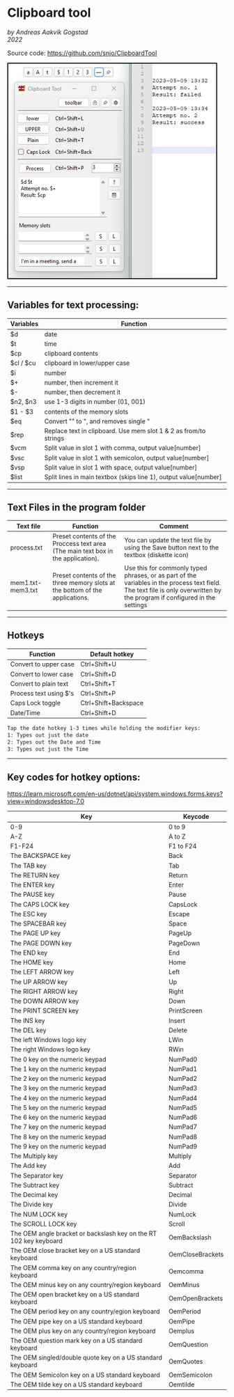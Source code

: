# Clipboard tool
*by Andreas Aakvik Gogstad*  
*2022*

Source code:
https://github.com/snjo/ClipboardTool

![image](clipboardtool1.png)

-----------------------------------------
## Variables for text processing:

| Variables | Function                                                         |
|-----------|------------------------------------------------------------------|
| $d        | date                                                             |
| $t        | time                                                             |
| $cp       | clipboard contents                                               |
| $cl / $cu | clipboard in lower/upper case                                    |
| $i        | number                                                           |
| $+        | number, then increment it                                        |
| $-        | number, then decrement it                                        |
| $n2, $n3  | use 1-3 digits in number (01, 001)                               |
| $1 - $3   | contents of the memory slots                                     |
| $eq       | Convert \"\" to \", and removes single \"                        |
| $rep      | Replace text in clipboard. Use mem slot 1 & 2 as from/to strings |
| $vcm      | Split value in slot 1 with comma, output value[number]           |
| $vsc      | Split value in slot 1 with semicolon, output value[number]       |
| $vsp      | Split value in slot 1 with space, output value[number]           |
| $list     | Split lines in main textbox (skips line 1), output value[number] |

-----------------------------------------
## Text Files in the program folder

| Text file              | Function                                                                          | Comment	                                                                                   |
|------------------------|-----------------------------------------------------------------------------------|---------------------------------------------------------------------------------------------|
| process.txt            | Preset contents of the Proccess text area (The main text box in the application). | You can update the text file by using the Save button next to the textbox (diskette icon)   |
| mem1.txt-mem3.txt      | Preset contents of the three memory slots at the bottom of the applications.      | Use this for commonly typed phrases, or as part of the variables in the process text field. The text file is only overwritten by the program if configured in the settings |

-----------------------------------------
## Hotkeys


| Function                       | Default hotkey         |
|--------------------------------|------------------------|
| Convert to upper case          | Ctrl+Shift+U           |
| Convert to lower case          | Ctrl+Shift+D           |
| Convert to plain text          | Ctrl+Shift+T           |
| Process text using $'s         | Ctrl+Shift+P           |
| Caps Lock toggle               | Ctrl+Shift+Backspace   |
| Date/Time                      | Ctrl+Shift+D           |

	Tap the date hotkey 1-3 times while holding the modifier keys:
	1: Types out just the date
	2: Types out the Date and Time
	3: Types out just the Time

-----------------------------------------
## Key codes for hotkey options:
https://learn.microsoft.com/en-us/dotnet/api/system.windows.forms.keys?view=windowsdesktop-7.0

| Key                              | Keycode             |
|----------------------------------|---------------------|
| 0-9                              | 0 to 9              |
| A-Z                              | A to Z              |
| F1-F24                           | F1 to F24           |
| The BACKSPACE key                | Back                |
| The TAB key                      | Tab                 |
| The RETURN key                   | Return              |
| The ENTER key                    | Enter               |
| The PAUSE key                    | Pause               |
| The CAPS LOCK key                | CapsLock            |
| The ESC key                      | Escape              |
| The SPACEBAR key                 | Space               |
| The PAGE UP key                  | PageUp              |
| The PAGE DOWN key                | PageDown            |
| The END key                      | End                 |
| The HOME key                     | Home                |
| The LEFT ARROW key               | Left                |
| The UP ARROW key                 | Up                  |
| The RIGHT ARROW key              | Right               |
| The DOWN ARROW key               | Down                |
| The PRINT SCREEN key             | PrintScreen         |
| The INS key                      | Insert              |
| The DEL key                      | Delete              |
| The left Windows logo key        | LWin                |
| The right Windows logo key       | RWin                |
| The 0 key on the numeric keypad  | NumPad0             |
| The 1 key on the numeric keypad  | NumPad1             |
| The 2 key on the numeric keypad  | NumPad2             |
| The 3 key on the numeric keypad  | NumPad3             |
| The 4 key on the numeric keypad  | NumPad4             |
| The 5 key on the numeric keypad  | NumPad5             |
| The 6 key on the numeric keypad  | NumPad6             |
| The 7 key on the numeric keypad  | NumPad7             |
| The 8 key on the numeric keypad  | NumPad8             |
| The 9 key on the numeric keypad  | NumPad9             |
| The Multiply key                 | Multiply            |
| The Add key                      | Add                 |
| The Separator key                | Separator           |
| The Subtract key                 | Subtract            |
| The Decimal key                  | Decimal             |
| The Divide key                   | Divide              |
| The NUM LOCK key                 | NumLock             |
| The SCROLL LOCK key              | Scroll              |
| The OEM angle bracket or backslash key on the RT 102 key keyboard    | OemBackslash     |
| The OEM close bracket key on a US standard keyboard                  | OemCloseBrackets |
| The OEM comma key on any country/region keyboard                     | Oemcomma         |
| The OEM minus key on any country/region keyboard                     | OemMinus         |
| The OEM open bracket key on a US standard keyboard                   | OemOpenBrackets  |
| The OEM period key on any country/egion keyboard                     | OemPeriod        |
| The OEM pipe key on a US standard keyboard                           | OemPipe          |
| The OEM plus key on any country/region keyboard                      | Oemplus          |
| The OEM question mark key on a US standard keyboard                  | OemQuestion      |
| The OEM singled/double quote key on a US standard keyboard           | OemQuotes        |
| The OEM Semicolon key on a US standard keyboard                      | OemSemicolon     |
| The OEM tilde key on a US standard keyboard                          | Oemtilde         |